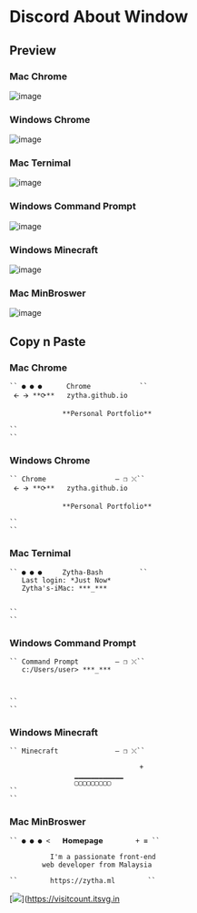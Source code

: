 # Discord About Window
<!-- Place this tag where you want the button to render. -->
## Preview

### Mac Chrome
![image](https://user-images.githubusercontent.com/71582030/153006636-3e5da019-bfd8-4de8-b5bb-ff2563b189a0.png)

### Windows Chrome
![image](https://user-images.githubusercontent.com/71582030/153007803-558df56e-4d7e-4f06-a30d-75b2d5122cc6.png)

### Mac Ternimal
![image](https://user-images.githubusercontent.com/71582030/153011512-e9d3e2a1-413c-4626-acf2-46475a94eaf7.png)

### Windows Command Prompt
![image](https://user-images.githubusercontent.com/71582030/153012036-4e65e6de-f642-4c5e-9979-f4b91341c69f.png)

### Windows Minecraft
![image](https://user-images.githubusercontent.com/71582030/153322031-3212c910-2494-47f4-b139-1750665b7f96.png)

### Mac MinBroswer
![image](https://user-images.githubusercontent.com/71582030/166456476-a799a580-33c7-410b-a3e7-e647570912f5.png)

## Copy n Paste

### Mac Chrome
```
`` ● ● ●      Chrome            ``
 🡨 🡪 **⟳**   zytha.github.io 

             **Personal Portfolio**

``                              
``
```

### Windows Chrome
```
`` Chrome                 — ❐ ⤬``
 🡨 🡪 **⟳**   zytha.github.io 

             **Personal Portfolio**

``                              
``
```

### Mac Ternimal

```
`` ● ● ●     Zytha-Bash         ``
   Last login: *Just Now* 
   Zytha's-iMac: ***_***


``                              
``
```

### Windows Command Prompt
```
`` Command Prompt         — ❐ ⤬``
   c:/Users/user> ***_***



``                              
``
```

### Windows Minecraft
```
`` Minecraft              — ❐ ⤬`` 

                                +
                ▁▁▁▁▁▁▁▁▁▁▁▁
                ▢▢▢▢▢▢▢▢▢
``                              
``
```

### Mac MinBroswer
```
`` ● ● ● <   𝗛𝗼𝗺𝗲𝗽𝗮𝗴𝗲        + ≡ ``

          I'm a passionate front-end 
        web developer from Malaysia

``        https://zytha.ml        ``
```

[![](https://visitcount.itsvg.in/api?id=Zytha&label=Profile%20Views&color=9&icon=0&pretty=true)](https://visitcount.itsvg.in



